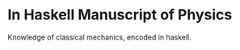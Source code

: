 In Haskell Manuscript of Physics
================================

Knowledge of classical mechanics, encoded in haskell.
